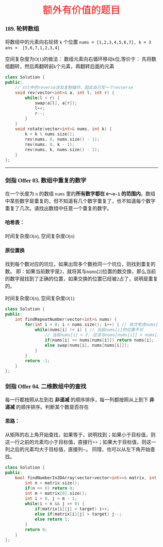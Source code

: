 <font face="楷体" size = 3>

<center><font face="楷体" size=6, color='red'> 额外有价值的题目 </font> </center>

### 189. 轮转数组
将数组中的元素向右轮转 `k` 个位置
`nums = [1,2,3,4,5,6,7], k = 3`
`ans =  [5,6,7,1,2,3,4] `

空间复杂度为$O(1)$的做法：
数组元素向右循环移动`k`位,等价于：
先将数组翻转，然后再翻转前k个元素，再翻转后面的元素

```c++
class Solution {
public:
    // stl中的reverse涉及复制操作，因此自己写一个revserse
    void rev(vector<int>& a, int l, int r) {
        while(l < r) {
            swap(a[l], a[r]);
            l++;
            r--;
        }
    }
    void rotate(vector<int>& nums, int k) {
        k = k % nums.size();
        rev(nums, 0, nums.size() - 1);
        rev(nums, 0, k - 1);
        rev(nums, k, nums.size() - 1);
    }
};
```
---

### 剑指 Offer 03. 数组中重复的数字
在一个长度为 `n` 的数组 `nums` 里的**所有数字都在 `0～n-1` 的范围内**。数组中某些数字是重复的，但不知道有几个数字重复了，也不知道每个数字重复了几次。请找出数组中任意一个重复的数字。

#### 哈希表：
时间复杂度$O(n)$, 空间复杂度$O(n)$

#### 原位置换
找到每个数对应的坑位，如果出现多个数抢同一个坑位，则找到重复的数。
即：如果当前数字是2，就将其与nums[2]位置的数交换，那么当前的数字就找到了正确的位置，如果交换的位置已经被2占了，说明是重复的。

时间复杂度$O(n)$, 空间复杂度$O(1)$

```c++
class Solution {
public:
    int findRepeatNumber(vector<int>& nums) {
        for(int i = 0; i < nums.size(); i++) { // 依次考虑nums[i]的正确位置
            while(nums[i] != i) { // 当前nums[i]的位置不对
                // 当前nums[i] = 2, 应该与nums[nums[i]] = nums[2]的元素交换
                if(nums[i] == nums[nums[i]]) return nums[i];
                else swap(nums[i], nums[nums[i]]);
            }
        }
        return -1;
    }   
};
```

### 剑指 Offer 04. 二维数组中的查找
每一行都按照从左到右 **非递减** 的顺序排序，每一列都按照从上到下 **非递减** 的顺序排序。判断某个数是否存在

#### 思路：
从矩阵的右上角开始查找，如果等于，说明找到；如果小于目标值，则这一行之前的元素均小于目标值，直接行++；如果大于目标值，则这一列之后的元素均大于目标值，直接列--。
同理，也可以从左下角开始查找。

```c++
class Solution {
public:
    bool findNumberIn2DArray(vector<vector<int>>& matrix, int target) {
        int n = matrix.size();
        if(n == 0) return 0;
        int m = matrix[0].size();
        int i = 0, j = m - 1;
        while(i < n && j >= 0) {
            if(matrix[i][j] < target) i++;
            else if(matrix[i][j] > target) j--;
            else return 1;
        }
        return 0;
    }
};
```


